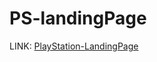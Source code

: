 # PS-landingPage
LINK: [PlayStation-LandingPage](https://mano4life.github.io/PS-landingPage/PS-landingP)
